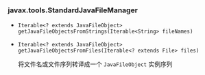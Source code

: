 ### javax.tools.StandardJavaFileManager

* `Iterable<? extends JavaFileObject> getJavaFileObjectsFromStrings(Iterable<String> fileNames)`

* `Iterable<? extends JavaFileObject> getJavaFileObjectsFromFiles(Iterable<? extends File> files)`

  将文件名或文件序列转译成一个 `JavaFileObject` 实例序列